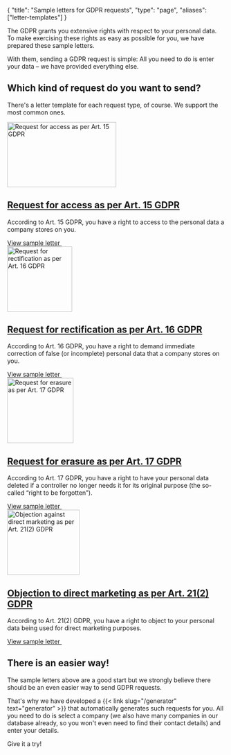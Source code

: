 {
	"title": "Sample letters for GDPR requests",
	"type": "page",
	"aliases": ["letter-templates"]
}

The GDPR grants you extensive rights with respect to your personal data. To make exercising these rights as easy as possible for you, we have prepared these sample letters.

With them, sending a GDPR request is simple: All you need to do is enter your data – we have provided everything else.

## Which kind of request do you want to send?

There's a letter template for each request type, of course. We support the most common ones.

<article class="list-article icon-list-article">
    <div class="col25 article-featured-image"><a href="/blog/sample-letter-gdpr-access-request/"><img class="image" src="/card-icons/view.svg" alt="Request for access as per Art. 15 GDPR" width="252" height="150"></a></div>
    <div class="padded col75">
        <a href="/blog/sample-letter-gdpr-access-request/"><h1>Request for access as per Art. 15 GDPR</h1></a>
        <p class="description">
            According to Art. 15 GDPR, you have a right to access to the personal data a company stores on you.
        </p>
    </div>
    <div class="clearfix"></div>
    <a class="button button-primary read-more-button" href="/blog/sample-letter-gdpr-access-request/">View sample letter&nbsp;<span class="icon icon-arrow-right"></span></a>
</article>

<article class="list-article icon-list-article">
    <div class="col25 article-featured-image"><a href="/blog/sample-letter-gdpr-rectification-request/"><img class="image" src="/card-icons/edit.svg" alt="Request for rectification as per Art. 16 GDPR" width="150" height="150"></a></div>
    <div class="padded col75">
        <a href="/blog/sample-letter-gdpr-rectification-request/"><h1>Request for rectification as per Art. 16 GDPR</h1></a>
        <p class="description">
            According to Art. 16 GDPR, you have a right to demand immediate correction of false (or incomplete) personal data that a company stores on you.
        </p>
    </div>
    <div class="clearfix"></div>
    <a class="button button-primary read-more-button" href="/blog/sample-letter-gdpr-rectification-request/">View sample letter&nbsp;<span class="icon icon-arrow-right"></span></a>
</article>

<article class="list-article icon-list-article">
    <div class="col25 article-featured-image"><a href="/blog/sample-letter-gdpr-erasure-request/"><img class="image" src="/card-icons/erase.svg" alt="Request for erasure as per Art. 17 GDPR" width="153" height="150"></a></div>
    <div class="padded col75">
        <a href="/blog/sample-letter-gdpr-erasure-request/"><h1>Request for erasure as per Art. 17 GDPR</h1></a>
        <p class="description">
            According to Art. 17 GDPR, you have a right to have your personal data deleted if a controller no longer needs it for its original purpose (the so-called “right to be forgotten”).
        </p>
    </div>
    <div class="clearfix"></div>
    <a class="button button-primary read-more-button" href="/blog/sample-letter-gdpr-erasure-request/">View sample letter&nbsp;<span class="icon icon-arrow-right"></span></a>
</article>

<article class="list-article icon-list-article">
    <div class="col25 article-featured-image"><a href="/blog/sample-letter-gdpr-direct-marketing-objection/"><img class="image" src="/card-icons/warning.svg" alt="Objection against direct marketing as per Art. 21(2) GDPR" width="167" height="150"></a></div>
    <div class="padded col75">
        <a href="/blog/sample-letter-gdpr-direct-marketing-objection/"><h1>Objection to direct marketing as per Art. 21(2) GDPR</h1></a>
        <p class="description">
            According to Art. 21(2) GDPR, you have a right to object to your personal data being used for direct marketing purposes.
        </p>
    </div>
    <div class="clearfix"></div>
    <a class="button button-primary read-more-button" href="/blog/sample-letter-gdpr-direct-marketing-objection/">View sample letter&nbsp;<span class="icon icon-arrow-right"></span></a>
</article>

## There is an easier way!

The sample letters above are a good start but we strongly believe there should be an even easier way to send GDPR requests.

That's why we have developed a {{< link slug="/generator" text="generator" >}} that automatically generates such requests for you. All you need to do is select a company (we also have many companies in our database already, so you won't even need to find their contact details) and enter your details.

Give it a try!
